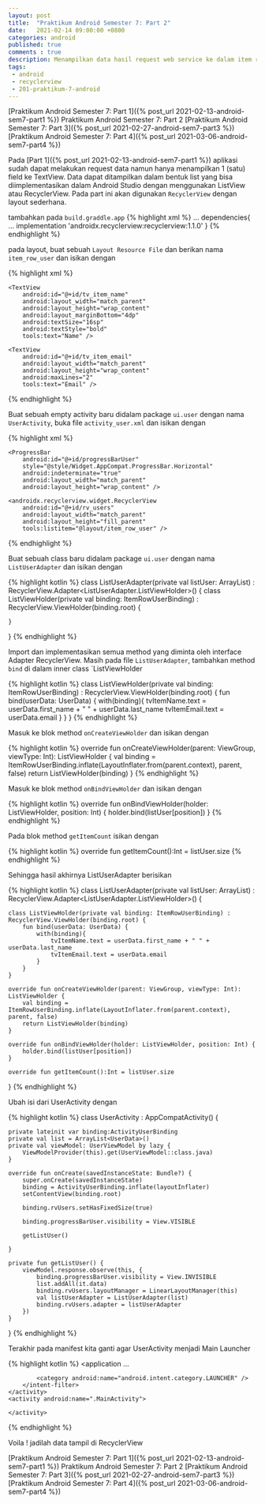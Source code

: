 ```yaml
---
layout: post
title:  "Praktikum Android Semester 7: Part 2"
date:   2021-02-14 09:00:00 +0800
categories: android
published: true
comments : true
description: Menampilkan data hasil request web service ke dalam item recyclerview
tags: 
 - android
 - recyclerview
 - 201-praktikum-7-android
---
```


[Praktikum Android Semester 7: Part 1]({% post_url 2021-02-13-android-sem7-part1 %})
Praktikum Android Semester 7: Part 2
[Praktikum Android Semester 7: Part 3]({% post_url 2021-02-27-android-sem7-part3 %})
[Praktikum Android Semester 7: Part 4]({% post_url 2021-03-06-android-sem7-part4 %})


Pada [Part 1]({% post_url 2021-02-13-android-sem7-part1 %}) aplikasi sudah dapat melakukan request data namun hanya  menampilkan 1 (satu) field ke TextView. Data dapat ditampilkan dalam bentuk list yang bisa diimplementasikan dalam Android Studio dengan menggunakan ListView atau RecyclerView. Pada part ini akan digunakan `RecyclerView` dengan layout sederhana.

tambahkan pada `build.graddle.app`
{% highlight  xml %}
    ...
    dependencies{
        ...
        implementation 'androidx.recyclerview:recyclerview:1.1.0'
    }
{% endhighlight %}

pada layout, buat sebuah `Layout Resource File` dan berikan nama `item_row_user` dan isikan dengan

{% highlight  xml %}
<?xml version="1.0" encoding="utf-8"?>
<LinearLayout xmlns:android="http://schemas.android.com/apk/res/android"
    xmlns:tools="http://schemas.android.com/tools"
    android:layout_width="match_parent"
    android:layout_height="wrap_content"
    android:orientation="vertical"
    android:padding="16dp">

    <TextView
        android:id="@+id/tv_item_name"
        android:layout_width="match_parent"
        android:layout_height="wrap_content"
        android:layout_marginBottom="4dp"
        android:textSize="16sp"
        android:textStyle="bold"
        tools:text="Name" />

    <TextView
        android:id="@+id/tv_item_email"
        android:layout_width="match_parent"
        android:layout_height="wrap_content"
        android:maxLines="2"
        tools:text="Email" />
</LinearLayout>
{% endhighlight %}

Buat sebuah empty activity baru didalam package `ui.user` dengan nama `UserActivity`, buka file `activity_user.xml` dan isikan dengan

{% highlight  xml %}
<?xml version="1.0" encoding="utf-8"?>
<LinearLayout xmlns:android="http://schemas.android.com/apk/res/android"
    xmlns:tools="http://schemas.android.com/tools"
    android:id="@+id/activity_user"
    android:layout_width="match_parent"
    android:layout_height="match_parent"
    android:orientation="vertical"
    tools:context=".ui.user.UserActivity">

    <ProgressBar
        android:id="@+id/progressBarUser"
        style="@style/Widget.AppCompat.ProgressBar.Horizontal"
        android:indeterminate="true"
        android:layout_width="match_parent"
        android:layout_height="wrap_content" />

    <androidx.recyclerview.widget.RecyclerView
        android:id="@+id/rv_users"
        android:layout_width="match_parent"
        android:layout_height="fill_parent"
        tools:listitem="@layout/item_row_user" />

</LinearLayout>

{% endhighlight %}


Buat sebuah class baru didalam package `ui.user` dengan nama `ListUserAdapter` dan isikan dengan

{% highlight  kotlin %}
class ListUserAdapter(private val listUser: ArrayList<UserData>) : RecyclerView.Adapter<ListUserAdapter.ListViewHolder>() {
    class ListViewHolder(private val binding: ItemRowUserBinding) : RecyclerView.ViewHolder(binding.root) {

    }
}
{% endhighlight %}

Import dan implementasikan semua method yang diminta oleh interface Adapter RecyclerView. Masih pada file `ListUserAdapter`, tambahkan method `bind` di dalam inner class `ListViewHolder

{% highlight  kotlin %}
class ListViewHolder(private val binding: ItemRowUserBinding) : RecyclerView.ViewHolder(binding.root) {
        fun bind(userData: UserData) {
            with(binding){
                tvItemName.text = userData.first_name + " " + userData.last_name
                tvItemEmail.text = userData.email
            }
        }
    }
{% endhighlight %}

Masuk ke blok method `onCreateViewHolder` dan isikan dengan

{% highlight  kotlin %}
override fun onCreateViewHolder(parent: ViewGroup, viewType: Int): ListViewHolder {
    val binding = ItemRowUserBinding.inflate(LayoutInflater.from(parent.context), parent, false)
    return ListViewHolder(binding)
}
{% endhighlight %}

Masuk ke blok method `onBindViewHolder` dan isikan dengan

{% highlight  kotlin %}
override fun onBindViewHolder(holder: ListViewHolder, position: Int) {
        holder.bind(listUser[position])
}
{% endhighlight %}

Pada blok method `getItemCount` isikan dengan

{% highlight  kotlin %}
override fun getItemCount():Int = listUser.size
{% endhighlight %}

Sehingga hasil akhirnya ListUserAdapter berisikan

{% highlight  kotlin %}
class ListUserAdapter(private val listUser: ArrayList<UserData>) : RecyclerView.Adapter<ListUserAdapter.ListViewHolder>() {

    class ListViewHolder(private val binding: ItemRowUserBinding) : RecyclerView.ViewHolder(binding.root) {
        fun bind(userData: UserData) {
            with(binding){
                tvItemName.text = userData.first_name + " " + userData.last_name
                tvItemEmail.text = userData.email
            }
        }
    }

    override fun onCreateViewHolder(parent: ViewGroup, viewType: Int): ListViewHolder {
        val binding = ItemRowUserBinding.inflate(LayoutInflater.from(parent.context), parent, false)
        return ListViewHolder(binding)
    }

    override fun onBindViewHolder(holder: ListViewHolder, position: Int) {
        holder.bind(listUser[position])
    }

    override fun getItemCount():Int = listUser.size

}
{% endhighlight %}

Ubah isi dari UserActivity dengan

{% highlight  kotlin %}
class UserActivity : AppCompatActivity() {

    private lateinit var binding:ActivityUserBinding
    private val list = ArrayList<UserData>()
    private val viewModel: UserViewModel by lazy {
        ViewModelProvider(this).get(UserViewModel::class.java)
    }

    override fun onCreate(savedInstanceState: Bundle?) {
        super.onCreate(savedInstanceState)
        binding = ActivityUserBinding.inflate(layoutInflater)
        setContentView(binding.root)

        binding.rvUsers.setHasFixedSize(true)

        binding.progressBarUser.visibility = View.VISIBLE

        getListUser()

    }

    private fun getListUser() {
        viewModel.response.observe(this, {
            binding.progressBarUser.visibility = View.INVISIBLE
            list.addAll(it.data)
            binding.rvUsers.layoutManager = LinearLayoutManager(this)
            val listUserAdapter = ListUserAdapter(list)
            binding.rvUsers.adapter = listUserAdapter
        })
    }
}
{% endhighlight %}

Terakhir pada manifest kita ganti agar UserActivity menjadi Main Launcher

{% highlight  kotlin %}
<application ...
    <activity android:name=".ui.user.UserActivity">
        <intent-filter>
            <action android:name="android.intent.action.MAIN" />

            <category android:name="android.intent.category.LAUNCHER" />
        </intent-filter>
    </activity>
    <activity android:name=".MainActivity">

    </activity>
</application>
{% endhighlight %}


Voila ! jadilah data tampil di RecyclerView

[Praktikum Android Semester 7: Part 1]({% post_url 2021-02-13-android-sem7-part1 %})
Praktikum Android Semester 7: Part 2
[Praktikum Android Semester 7: Part 3]({% post_url 2021-02-27-android-sem7-part3 %})
[Praktikum Android Semester 7: Part 4]({% post_url 2021-03-06-android-sem7-part4 %})
